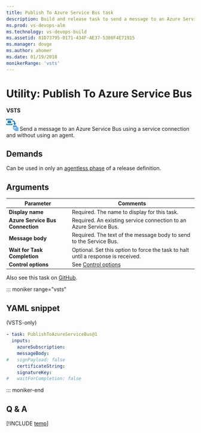 ```yaml
---
title: Publish To Azure Service Bus task 
description: Build and release task to send a message to an Azure Service Bus in VSTS and TFS
ms.prod: vs-devops-alm
ms.technology: vs-devops-build
ms.assetid: 81D73795-0171-434F-AE37-5386F4E71915
ms.manager: douge
ms.author: ahomer
ms.date: 01/19/2018
monikerRange: 'vsts'
---
```



# Utility: Publish To Azure Service Bus

**VSTS**

![icon](_img/publish-to-azure-service-bus.png) Send a message to an Azure Service Bus using a service connection and without using an agent.

## Demands

Can be used in only an [agentless phase](../../concepts/process/phases.md#agentless-phase) of a release definition.

## Arguments

| Parameter | Comments |
| --- | --- |
| **Display name** | Required. The name to display for this task. |
| **Azure Service Bus Connection** | Required. An existing service connection to an Azure Service Bus. |
| **Message body** | Required. The text of the message body to send to the Service Bus. |
| **Wait for Task Completion** | Optional. Set this option to force the task to halt until a response is received. |
| **Control options** | See [Control options](../../concepts/process/tasks.md#controloptions) |

Also see this task on [GitHub](https://github.com/Microsoft/vsts-tasks/tree/master/Tasks/PublishToAzureServiceBus).

::: moniker range="vsts"

## YAML snippet

(VSTS-only)

```YAML
- task: PublishToAzureServiceBus@1
  inputs:
    azureSubscription:
    messageBody:
#   signPayload: false
    certificateString:
    signatureKey:
#   waitForCompletion: false
```

::: moniker-end

## Q & A

<!-- BEGINSECTION class="md-qanda" -->

[!INCLUDE [temp](../../_shared/qa-agents.md)]

<!-- ENDSECTION -->
